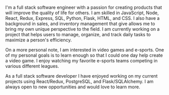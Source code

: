 I'm a full stack software engineer with a passion for creating products that will improve the quality of life for others. I am skilled in JavaScript, Node, React, Redux, Express, SQL, Python, Flask, HTML, and CSS. I also have a background in sales, and inventory management that give allows me to bring my own unique perspective to the field. I am currently working on a project that helps users to manage, organize, and track daily tasks to maximize a person's efficiency.

On a more personal note, I am interested in video games and e-sports. One of my personal goals is to learn enough so that I could one day help create a video game. I enjoy watching my favorite e-sports teams competing in various different leagues.

As a full stack software developer I have enjoyed working on my current projects using React/Redux, PostgreSQL, and Flask/SQLAlchemy. I am always open to new opportunities and would love to learn more.

<p>
  <p href="https://skillicons.dev" align="center" style="display: flex; align-items: center;" >
    <img src="https://skillicons.dev/icons?i=git,js,html,css,docker,express,flask,nodejs,postgres,postman,py,react,redux,sqlite,sequelize />
  </p>
</p>

<!---
cstever0/cstever0 is a ✨ special ✨ repository because its `README.md` (this file) appears on your GitHub profile.
You can click the Preview link to take a look at your changes.
--->
